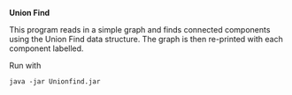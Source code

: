 **Union Find**

This program reads in a simple graph and finds connected components using the Union Find data structure. The graph is then re-printed with each component labelled.

Run with

```
java -jar Unionfind.jar
```
